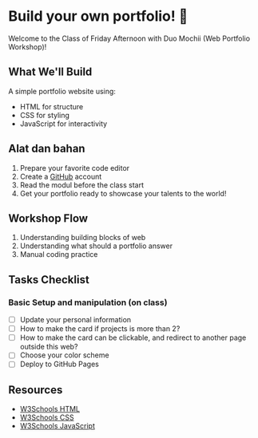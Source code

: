 # Build your own portfolio! 🚀

Welcome to the Class of Friday Afternoon with Duo Mochii (Web Portfolio Workshop)! 

## What We'll Build
A simple portfolio website using:
- HTML for structure
- CSS for styling
- JavaScript for interactivity

## Alat dan bahan
1. Prepare your favorite code editor
2. Create a [GitHub](https://github.com) account
3. Read the modul before the class start
4. Get your portfolio ready to showcase your talents to the world!

## Workshop Flow
1. Understanding building blocks of web
2. Understanding what should a portfolio answer
3. Manual coding practice

## Tasks Checklist
### Basic Setup and manipulation (on class)
- [ ] Update your personal information
- [ ] How to make the card if projects is more than 2?
- [ ] How to make the card can be clickable, and redirect to another page outside this web?
- [ ] Choose your color scheme
- [ ] Deploy to GitHub Pages

## Resources
- [W3Schools HTML](https://www.w3schools.com/html/)
- [W3Schools CSS](https://www.w3schools.com/css/)
- [W3Schools JavaScript](https://www.w3schools.com/js/) 
